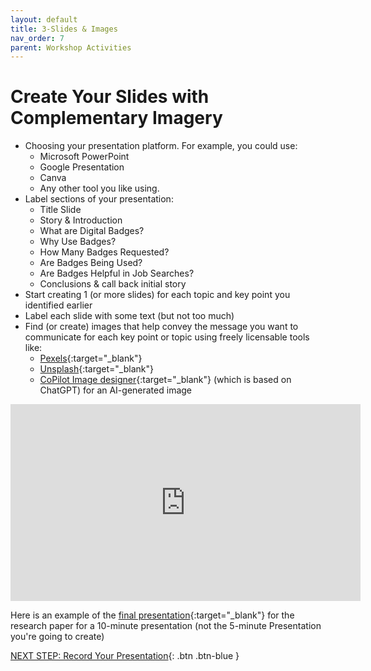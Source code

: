 ```yaml
---
layout: default
title: 3-Slides & Images
nav_order: 7
parent: Workshop Activities
---
```

# Create Your Slides with Complementary Imagery

- Choosing your presentation platform. For example, you could use:
   - Microsoft PowerPoint
   - Google Presentation
   - Canva
   - Any other tool you like using.
- Label sections of your presentation:
   - Title Slide
   - Story & Introduction
   - What are Digital Badges?
   - Why Use Badges?
   - How Many Badges Requested?
   - Are Badges Being Used?
   - Are Badges Helpful in Job Searches?
   - Conclusions & call back initial story
- Start creating 1 (or more slides) for each topic and key point you identified earlier
- Label each slide with some text (but not too much)
- Find (or create) images that help convey the message you want to communicate for each key point or topic using freely licensable tools like:
   - [Pexels](https://www.pexels.com/){:target="_blank"}
   - [Unsplash](https://unsplash.com/){:target="_blank"}
   - [CoPilot Image designer](https://copilot.microsoft.com/){:target="_blank"} (which is based on ChatGPT) for an AI-generated image 
<iframe width="560" height="315" src="https://www.youtube.com/embed/QLdrfSNdXAc" title="Finding CC licensed photos" frameborder="0" allow="accelerometer; autoplay; clipboard-write; encrypted-media; gyroscope; picture-in-picture" allowfullscreen></iframe>

Here is an example of the [final presentation](https://docs.google.com/presentation/d/1ExgfzDLgnRAMxxYP1dQzC35lP-eHl_qbyOUTfy9TCzY){:target="_blank"}  for the research paper for a 10-minute presentation (not the 5-minute Presentation you're going to create)

[NEXT STEP: Record Your Presentation](record.html){: .btn .btn-blue }
